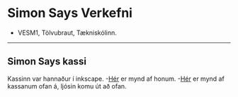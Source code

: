 # Simon Says Verkefni
- VESM1, Tölvubraut, Tækniskólinn.
---

##  Simon Says kassi
Kassinn var hannaður í inkscape.
-[Hér](https://github.com/dagursigg/simonsaysVERKSMI-JA1/blob/main/KASSI%20DESIGN.png) er mynd af honum.
-[Hér](https://github.com/dagursigg/simonsaysVERKSMI-JA1/blob/main/KASSIOFANA.jpeg) er mynd af kassanum ofan á, ljósin komu út að ofan.
